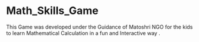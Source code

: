 # Math_Skills_Game
This Game was developed under the Guidance of Matoshri NGO for the kids to learn Mathematical Calculation in a fun and Interactive way . 
